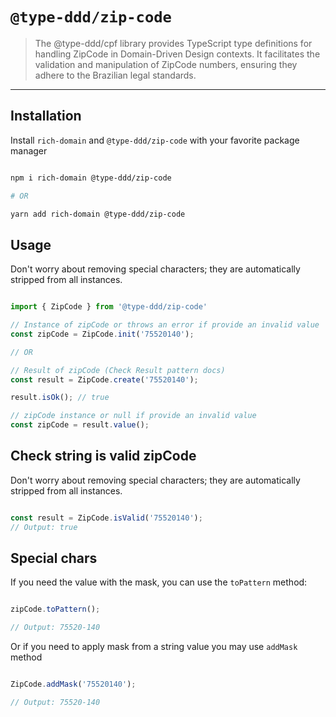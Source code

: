 # `@type-ddd/zip-code`

> The @type-ddd/cpf library provides TypeScript type definitions for handling ZipCode in Domain-Driven Design contexts. It facilitates the validation and manipulation of ZipCode numbers, ensuring they adhere to the Brazilian legal standards.

---

## Installation

Install `rich-domain` and `@type-ddd/zip-code` with your favorite package manager

```sh

npm i rich-domain @type-ddd/zip-code

# OR

yarn add rich-domain @type-ddd/zip-code

```

## Usage

Don't worry about removing special characters; they are automatically stripped from all instances.

```ts

import { ZipCode } from '@type-ddd/zip-code'

// Instance of zipCode or throws an error if provide an invalid value
const zipCode = ZipCode.init('75520140');

// OR

// Result of zipCode (Check Result pattern docs)
const result = ZipCode.create('75520140');

result.isOk(); // true

// zipCode instance or null if provide an invalid value
const zipCode = result.value();

```

## Check string is valid zipCode

Don't worry about removing special characters; they are automatically stripped from all instances.

```ts

const result = ZipCode.isValid('75520140');
// Output: true

```

## Special chars

If you need the value with the mask, you can use the `toPattern` method:

```ts

zipCode.toPattern();

// Output: 75520-140

```

Or if you need to apply mask from a string value you may use `addMask` method


```ts

ZipCode.addMask('75520140');

// Output: 75520-140

```
